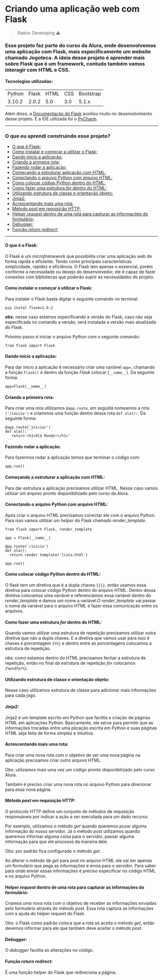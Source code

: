 <h1>Criando uma aplicação web com Flask</h1>

> Status: Developing ⚠️

<h3>Esse projeto faz parte do curso da Alura, onde desenvolvemos uma aplicação com Flask, mais especificamente um website chamado Jogoteca. A ideia desse projeto é aprender mais sobre Flask que é um framework, contudo também vamos interagir com HTML e CSS.</h3>


#### Tecnologias utilizadas:


<table>
  <tr>
    <td>Python</td>
    <td>Flask</td>
    <td>HTML</td>
    <td>CSS</td>
    <td>Bootstrap</td>
  </tr>
  <tr>
    <td>3.10.2</td>
    <td>2.0.2</td>
    <td>5.0</td>
    <td>3.0</td>
    <td>5.1.x</td>
  </tr>
</table>

Além disso, a [Documentação do Flask](https://flask.palletsprojects.com/en/2.0.x/) auxiliou muito no desenvolvimento desse projeto. E a IDE utilizada foi o [PyCharm](https://www.jetbrains.com/pycharm/download/#section=windows).

*******

<h3>O que eu aprendi construindo esse projeto?</h3>

 * [O que é Flask;](#oqueeFlask)
 * [Como instalar e começar a utilizar o Flask;](#comoinstalar&utilizar)
 * [Dando início a aplicação;](#dandoinicioaaplicacao)
 * [Criando a primeira rota;](#criandoaprimeirarota)
 * [Fazendo rodar a aplicação;](#fazendorodaraaplicacao)
 * [Começando a estruturar aplicação com HTML;](#estruturaraplicacao)
 * [Conectando o arquivo Python com arquivo HTML;](#pythoncomhtml)
 * [Como colocar código Python dentro do HTML;](#pythonnohtml)
 * [Como fazer uma estrutura *for* dentro do HTML;](#fordentrohtml)
 * [Utilizando estrutura de classe e orientação objeto;](#classeeobjeto)
 * [Jinja2;](#jinja2)
 * [Acrescentando mais uma rota;](#acrescentandorota)
 * [Método *post* em requisição HTTP;](#metodopostemrequisicaohttp)
 * [Helper *request* dentro de uma rota para capturar as informações do formulário;](#helperrequest)
 * [Debugger;](#debugger)
 * [Função *return redirect*;](#oqueeFlask)
 
*******

<div id='oqueeFlask'/> 

<h4>O que é o Flask:</h4>

O Flask é um *microframework* que possibilita criar uma aplicação web de forma rápida e eficiente. Tendo como principais características simplicidade, rapidez e eficiência. O Flask tem apenas o essencial, porém conforme a necessidade ou desejo do desenvolvedor, ele é capaz de fazer conexões com bibliotecas que poderão suprir as necessidades do projeto. 

<div id='comoinstalar&utilizar'/> 

<h4>Como instalar e começar a utilizar o Flask:</h4>

Para instalar o Flask basta digitar o seguinte comando no terminal:

`pip instal flask=2.0.2`

**obs:** nesse caso estamos especificando a versão do Flask, caso não seja especificada no comando a versão, será instalada a versão mais atualizada do Flask. 

Próximo passo é iniciar o arquivo Python com o seguinte comando:

`from flask import Flask`

<div id='dandoinicioaaplicacao'/>

<h4> Dando início a aplicação:</h4>

Para dar início a aplicação é necessário criar uma variável `app=`, chamando a função `Flask()` e dentro da função *Flask* colocar (`__name__`). Da seguinte forma:

`app=Flask(__name__)`

<div id='criandoaprimeirarota'/>

<h4>Criando a primeira rota:</h4>

Para criar uma rota utilizamos `@app.route`, em seguida nomeamos a rota `('/inicio')` e criammos uma função dentro dessa rota `def ola():`. Da seguinte forma:
```
@app.route('inicio/')
def ola():```
   return'<h1>Olá Mundo!</h1>'
```
<div id='fazendorodaraaplicacao'/>
<h4>Fazendo rodar a aplicação:</h4>

Para fazermos rodar a aplicação temos que terminar o código com:

`app.run()`

<div id='estruturaraplicacao'/>
<h4>Começando a estruturar a aplicação com HTML:</h4>

Para dar estrutura a aplicação precisamos utilizar HTML. Nesse caso vamos utilizar um arquivo pronto disponibilizado pelo curso da Alura.

<div id='pythoncomhtml'/>
<h4>Conectando o arquivo Python com arquivo HTML:</h4>

Após criar o arquivo HTML precisamos conectar ele com o arquivo Python. Para isso vamos utilizar um *helper* do Flask chamado *render_template*.

```
from flask import Flask, render_template

app = Flask(__name__)

@pp.route('/inicio')
def ola():
  return render template('lista.html')
 
app.run()

```
<div id='pythonnohtml'/>
<h4>Como colocar código Python dentro do HTML:</h4>

O flask tem um diretiva que é a dupla chaves `{{}}`, então usamos essa diretiva para colocar código Python dentro do arquivo HTML.
Dentro dessa diretiva colocamos uma variável e referenciamos essa variável dentro do *render_template* e damos um nome a variável.O *render_template* vai passar o nome da variável para o arquivo HTML e fazer essa comunicação entre os arquivos. 

<div id='fordentrohtml'/>
<h4>Como fazer uma estrutura <i>for</i> dentro do HTML:</h4>

Quando vamos utilizar uma estrutura de repetição precisamos utilizar outra diretiva que não a dupla chaves. E a diretiva que vamos usar para isso é chaves e porcentagem `{%%}` e dentro entre as porcentagens colocamos a estrutura de repetição.

obs: como estamos dentro do HTML precisamos fechar a estrutura de repetição, então no final da estrutura de repetição *for* colocamos `{%endfor%}`.

<div id='classeeobjeto'/>
<h4>Utilizando estrutura de classe e orientação objeto:</h4>

Nesse caso utilizamos estrutura de classe para adicionar mais informações para cada jogo.

<div id='jinja2'/>
<h4>Jinja2:</h4>

Jinja2 é um template escrito em Python que facilita a criação de páginas HTML em aplicações Python. Basicamente, ele serve para permitir que as informações trocadas entre uma plicação escrita em Python e suas páginas HTML seja feita de forma simples e intuitiva.

<div id='acrescentandorota'/>
<h4>Acrescentando mais uma rota:</h4>

Para criar uma nova rota com o objetivo de ser uma nova página na aplicação precisamos criar outro arquivo HTML.

Obs: utilizamos mais uma vez um código pronto disponibilizado pelo curso Alura.

Também é preciso criar uma nova rota no arquivo Python para direcionar para essa nova página.

<div id='metodopostemrequisicaohttp'/>
<h4>Método <i>post</i> em requisição HTTP:</h4>

O protocolo HTTP define um conjunto de métodos de requisição responsáveis por indicar a ação a ser executada para um dado recurso.

Por exemplo, utilizamos o método *get* quando queremos puxar alguma informação do nosso servidor. Já o método *post* utilizamos quando queremos informar alguma coisa para o servidor, passar alguma informação para que ele processe da maneira dele.

Obs: por padrão fica configurado o método *get*.

Ao alterar o método de *get* para post no arquivo HTML ele vai ser apenas um formulário que pega as informações e envia para o servidor. 
Para saber para onde enviar essas informações é preciso especificar no código HTML e no arquivo Python.

<div id='helperrequest'/>
<h4>Helper <i>request</i> dentro de uma rota para capturar as informações do formulário:</h4>

Criamos uma nova rota com o objetivo de receber as informações enviadas pelo formulário através do método post. Essa rota captura as informações com a ajuda do helper *request* do Flask.

Obs: o Flask como padrão coloca que a rota só aceita o método *get*, então devemos informar para ele que também deve aceitar o método *post*.

<div id='debugger'/>
<h4>Debugger:</h4>

O *debugger* facilita as alterações no código.

<div id='helperrequest'/>
<h4>Função <i>return redirect</i>:</h4>

É uma função helper do Flask que redireciona a página.
